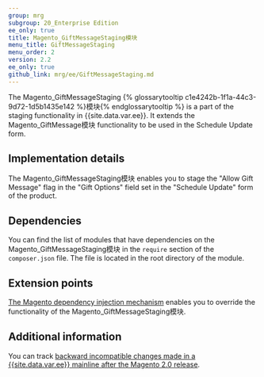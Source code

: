 ```yaml
---
group: mrg
subgroup: 20_Enterprise Edition
ee_only: true
title: Magento_GiftMessageStaging模块
menu_title: GiftMessageStaging
menu_order: 2
version: 2.2
ee_only: true
github_link: mrg/ee/GiftMessageStaging.md
---
```


The Magento_GiftMessageStaging {% glossarytooltip c1e4242b-1f1a-44c3-9d72-1d5b1435e142 %}模块{% endglossarytooltip %} is a part of the staging functionality in {{site.data.var.ee}}. It extends the Magento_GiftMessage模块 functionality to be used in the Schedule Update form.

## Implementation details

The Magento_GiftMessageStaging模块 enables you to stage the "Allow Gift Message" flag in the "Gift Options" field set in the "Schedule Update" form of the product.

## Dependencies

You can find the list of modules that have dependencies on the Magento_GiftMessageStaging模块 in the `require` section of the `composer.json` file. The file is located in the root directory of the module.

## Extension points

[The Magento dependency injection mechanism](http://devdocs.magento.com/guides/v2.2/extension-dev-guide/depend-inj.html) enables you to override the functionality of the Magento_GiftMessageStaging模块.

## Additional information

You can track [backward incompatible changes made in a {{site.data.var.ee}} mainline after the Magento 2.0 release](http://devdocs.magento.com/guides/v2.0/release-notes/backward-incompatible-changes/commerce.html).
